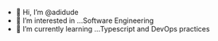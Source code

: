 - 👋 Hi, I’m @adidude
- 👀 I’m interested in ...Software Engineering
- 🌱 I’m currently learning ...Typescript and DevOps practices

<!---
adidude/adidude is a ✨ special ✨ repository because its `README.md` (this file) appears on your GitHub profile.
You can click the Preview link to take a look at your changes.
--->
